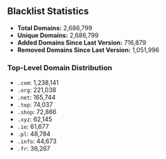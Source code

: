 ## Blacklist Statistics

- **Total Domains:** 2,686,799
- **Unique Domains:** 2,686,799
- **Added Domains Since Last Version:** 716,879
- **Removed Domains Since Last Version:** 1,051,996

### Top-Level Domain Distribution

-  `.com`: 1,238,141
-  `.org`: 221,038
-  `.net`: 165,744
-  `.top`: 74,037
-  `.shop`: 72,866
-  `.xyz`: 62,145
-  `.io`: 61,677
-  `.pl`: 48,784
-  `.info`: 44,673
-  `.fr`: 36,267
